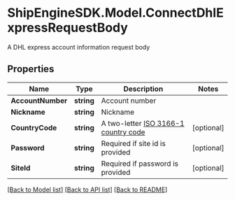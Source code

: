 # ShipEngineSDK.Model.ConnectDhlExpressRequestBody
A DHL express account information request body

## Properties

Name | Type | Description | Notes
------------ | ------------- | ------------- | -------------
**AccountNumber** | **string** | Account number | 
**Nickname** | **string** | Nickname | 
**CountryCode** | **string** | A two-letter [ISO 3166-1 country code](https://en.wikipedia.org/wiki/ISO_3166-1)  | [optional] 
**Password** | **string** | Required if site id is provided | [optional] 
**SiteId** | **string** | Required if password is provided | [optional] 

[[Back to Model list]](../../README.md#documentation-for-models) [[Back to API list]](../../README.md#documentation-for-api-endpoints) [[Back to README]](../../README.md)

